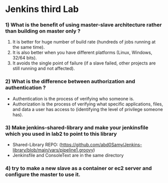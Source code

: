 # Jenkins third Lab
### 1) What is the benefit of using master-slave architecture rather than building on master only ?
1) It is better for huge number of build rate (hundreds of jobs running at the same time).
2) It is also better when you have different platforms (Linux, Windows, 32/64 bits).
3) It avoids the single point of failure (if a slave failed, other projects are still running and not affected).
### 2) What is the difference between authorization and authentication ? 
- Authentication is the process of verifying who someone is.
- Authorization is the process of verifying what specific applications, files, and data a user has access to (identifying the level of privilege someone has).
### 3) Make jenkins-shared-library and make your jenkinsfile which you used in lab2 to point to this library 
- Shared-Library REPO: (https://github.com/abd0Samy/Jenkins-library/blob/main/vars/pipeline1.groovy)
- Jenkinsfile and ConsoleText are in the same directory
### 4) try to make a new slave as a container or ec2 server and configure the master to use it.
